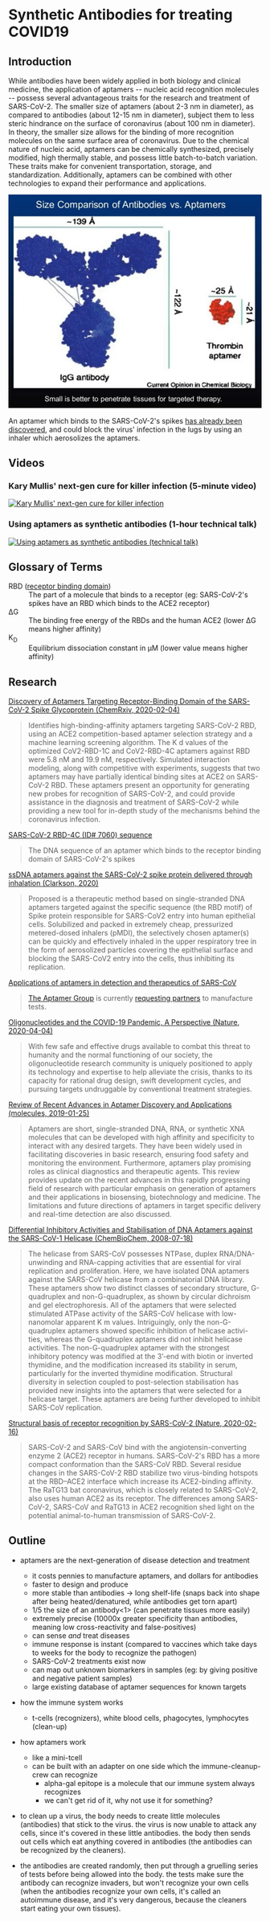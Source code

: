 # Synthetic Antibodies for treating COVID19

## Introduction

While antibodies have been widely applied in both biology and clinical medicine, the application of aptamers -- nucleic acid recognition molecules -- possess several advantageous traits for the research and treatment of SARS-CoV-2. The smaller size of aptamers (about 2-3 nm in diameter), as compared to antibodies (about 12-15 nm in diameter), subject them to less steric hindrance on the surface of coronavirus (about 100 nm in diameter). In theory, the smaller size allows for the binding of more recognition molecules on the same surface area of coronavirus. Due to the chemical nature of nucleic acid, aptamers can be chemically synthesized, precisely modified, high thermally stable, and possess little batch-to-batch variation. These traits make for convenient transportation, storage, and standardization. Additionally, aptamers can be combined with other technologies to expand their performance and applications.

![Size comparison of an IgG antibody (140Å wide) and an aptamer (25Å wide)](images/antibody-vs-aptamer.jpg)

An aptamer which binds to the SARS-CoV-2's spikes [has already been discovered](https://www.aptagen.com/aptamer-details/?id=7060), and could block the virus' infection in the lugs by using an inhaler which aerosolizes the aptamers.

## Videos

### Kary Mullis' next-gen cure for killer infection (5-minute video)
[![Kary Mullis' next-gen cure for killer infection](https://i.ytimg.com/vi/wJttdkKo4nM/hqdefault.jpg)](https://www.youtube.com/watch?v=wJttdkKo4nM)

### Using aptamers as synthetic antibodies (1-hour technical talk)

[![Using aptamers as synthetic antibodies (technical talk)](https://i.ytimg.com/vi/IBEkyVSqaAw/hqdefault.jpg)](https://www.youtube.com/watch?v=IBEkyVSqaAw)


## Glossary of Terms

<dl>
  <dt>RBD (<a href="https://en.wikipedia.org/wiki/Binding_domain">receptor binding domain</a>)</dt>
  <dd>The part of a molecule that binds to a receptor (eg: SARS-CoV-2's spikes have an RBD which binds to the ACE2 receptor)</dd>

  <dt>ΔG</dt>
  <dd>The binding free energy of the RBDs and the human ACE2 (lower ΔG means higher affinity)</dd>

  <dt>K<sub>D</sub></dt>
  <dd>Equilibrium dissociation constant in µM (lower value means higher affinity)</dd>
</dl>


## Research

[Discovery of Aptamers Targeting Receptor-Binding Domain of the SARS-CoV-2 Spike Glycoprotein (ChemRxiv, 2020-02-04)](https://github.com/epitron/synthetic-antibodies/raw/master/pdfs/Discovery%20of%20Aptamers%20Targeting%20Receptor-Binding%20Domain%20of%20the%20SARS-CoV-2%20Spike%20Glycoprotein%20(ChemRxiv%2C%202020).pdf)
> Identifies high-binding-affinity aptamers targeting SARS-CoV-2 RBD, using an ACE2 competition-based aptamer selection strategy and a machine learning screening algorithm. The K d values of the optimized CoV2-RBD-1C and CoV2-RBD-4C aptamers against RBD were 5.8 nM and 19.9 nM, respectively. Simulated interaction modeling, along with competitive with experiments, suggests that two aptamers may have partially identical binding sites at ACE2 on SARS-CoV-2 RBD. These aptamers present an opportunity for generating new probes for recognition of SARS-CoV-2, and could provide assistance in the diagnosis and treatment of SARS-CoV-2 while providing a new tool for in-depth study of the mechanisms behind the coronavirus infection.

[SARS-CoV-2 RBD-4C (ID# 7060) sequence](https://www.aptagen.com/aptamer-details/?id=7060)
> The DNA sequence of an aptamer which binds to the receptor binding domain of SARS-CoV-2's spikes

[ssDNA aptamers against the SARS-CoV-2 spike protein delivered through inhalation (Clarkson, 2020)](https://github.com/epitron/synthetic-antibodies/raw/master/pdfs/ssDNA%20aptamers%20against%20the%20SARS-CoV-2%20spike%20protein%20delivered%20through%20inhalation%20(Clarkson%2C%202020).pdf)
> Proposed is a therapeutic method based on single-stranded DNA aptamers targeted against the specific sequence (the RBD motif) of Spike protein responsible for SARS-CoV2 entry into human epithelial cells. Solubilized and packed in extremely cheap, pressurized metered-dosed inhalers (pMDI), the selectively chosen aptamer(s) can be quickly and effectively inhaled in the upper respiratory tree in the form of aerosolized particles covering the epithelial surface and blocking the SARS-CoV2 entry into the cells, thus inhibiting its replication.

[Applications of aptamers in detection and therapeutics of SARS-CoV](https://www.aptamergroup.co.uk/applications-of-aptamers-in-detection-and-therapeutics-of-sars-cov/)
> [The Aptamer Group](https://aptamergroup.co.uk) is currently [requesting partners](https://github.com/epitron/synthetic-antibodies/raw/master/pdfs/AptamerGroup%20COVID-19%20test%2C%20request%20for%20partners%20(2020-03-31).pdf) to manufacture tests.
> [](https://www.aptamergroup.co.uk/aptamers-based-elisa-for-virus-detection-covid-19/)
> [](https://www.aptamergroup.co.uk/applications-of-aptamers-in-protein-detection-and-purification/)

[Oligonucleotides and the COVID-19 Pandemic, A Perspective (Nature, 2020-04-04)](https://github.com/epitron/synthetic-antibodies/raw/master/pdfs/Oligonucleotides%20and%20the%20COVID-19%20Pandemic%2C%20A%20Perspective%20(Nature%2C%202020-04-04).pdf)
> With few safe and effective drugs available to combat this threat to humanity and the normal functioning of our society, the oligonucleotide research community is uniquely positioned to apply its technology and expertise to help alleviate the crisis, thanks to its capacity for rational drug design, swift development cycles, and pursuing targets undruggable by conventional treatment strategies.

[Review of Recent Advances in Aptamer Discovery and Applications (molecules, 2019-01-25)](https://github.com/epitron/synthetic-antibodies/raw/master/pdfs/Review%20of%20Recent%20Advances%20in%20Aptamer%20Discovery%20and%20Applications%20(molecules%2C%202019-01-25).pdf)
> Aptamers are short, single-stranded DNA, RNA, or synthetic XNA molecules that can be developed with high affinity and specificity to interact with any desired targets. They have been widely used in facilitating discoveries in basic research, ensuring food safety and monitoring the environment. Furthermore, aptamers play promising roles as clinical diagnostics and therapeutic agents. This review provides update on the recent advances in this rapidly progressing field of research with particular emphasis on generation of aptamers and their applications in biosensing, biotechnology and medicine. The limitations and future directions of aptamers in target specific delivery and real-time detection are also discussed.

[Differential Inhibitory Activities and Stabilisation of DNA Aptamers against the SARS-CoV-1 Helicase (ChemBioChem, 2008-07-18)](https://github.com/epitron/synthetic-antibodies/raw/master/pdfs/Differential%20Inhibitory%20Activities%20and%20Stabilisation%20of%20DNA%20Aptamers%20against%20the%20SARS-CoV-1%20Helicase%20(ChemBioChem%2C%202008-07-18).pdf)
> The helicase from SARS-CoV possesses NTPase, duplex RNA/DNA-unwinding and RNA-capping activities that are essential for viral replication and proliferation. Here, we have isolated DNA aptamers against the SARS-CoV helicase from a combinatorial DNA library. These aptamers show two distinct classes of secondary structure, G-quadruplex and non-G-quadruplex, as shown by circular dichroism and gel electrophoresis. All of the aptamers that were selected stimulated ATPase activity of the SARS-CoV helicase with low- nanomolar apparent K m values. Intriguingly, only the non-G-quadruplex aptamers showed specific inhibition of helicase activi- ties, whereas the G-quadruplex aptamers did not inhibit helicase activities. The non-G-quadruplex aptamer with the strongest inhibitory potency was modified at the 3’-end with biotin or inverted thymidine, and the modification increased its stability in serum, particularly for the inverted thymidine modification. Structural diversity in selection coupled to post-selection stabilisation has provided new insights into the aptamers that were selected for a helicase target. These aptamers are being further developed to inhibit SARS-CoV replication.

[Structural basis of receptor recognition by SARS-CoV-2 (Nature, 2020-02-16)](https://github.com/epitron/synthetic-antibodies/raw/master/pdfs/Structural%20basis%20of%20receptor%20recognition%20by%20SARS-CoV-2%20(Nature%2C%202020-02-16).pdf)
> SARS-CoV-2 and SARS-CoV bind with the angiotensin-converting enzyme 2 (ACE2) receptor in humans. SARS-CoV-2's RBD has a more compact conformation than the SARS-CoV RBD. Several residue changes in the SARS-CoV-2 RBD stabilize two virus-binding hotspots at the RBD–ACE2 interface which increase its ACE2-binding affinity. The RaTG13 bat coronavirus, which is closely related to SARS-CoV-2, also uses human ACE2 as its receptor. The differences among SARS-CoV-2, SARS-CoV and RaTG13 in ACE2 recognition shed light on the potential animal-to-human transmission of SARS-CoV-2.


## Outline

* aptamers are the next-generation of disease detection and treatment
  * it costs pennies to manufacture aptamers, and dollars for antibodies
  * faster to design and produce
  * more stable than antibodies -> long shelf-life (snaps back into shape after being heated/denatured, while antibodies get torn apart)
  * 1/5 the size of an antibody<1> (can penetrate tissues more easily)
  * extremely precise (10000x greater specificity than antibodies, meaning low cross-reactivity and false-positives)
  * can sense *and* treat diseases
  * immune response is instant (compared to vaccines which take days to weeks for the body to recognize the pathogen)
  * SARS-CoV-2 treatments exist now
  * can map out unknown biomarkers in samples (eg: by giving positive and negative patient samples)
  * large existing database of aptamer sequences for known targets
* how the immune system works
  * t-cells (recognizers), white blood cells, phagocytes, lymphocytes (clean-up)
* how aptamers work
  * like a mini-tcell
  * can be built with an adapter on one side which the immune-cleanup-crew can recognize
    * alpha-gal epitope is a molecule that our immune system always recognizes
    * we can't get rid of it, why not use it for something?

* to clean up a virus, the body needs to create little molecules (antibodies) that stick to the virus. the virus is now unable to attack any cells, since it's covered in these little antibodies. the body then sends out cells which eat anything covered in antibodies (the antibodies can be recognized by the cleaners).
* the antibodies are created randomly, then put through a gruelling series of tests before being allowed into the body. the tests make sure the antibody can recognize invaders, but won't recognize your own cells (when the antibodies recognize your own cells, it's called an autoimmune disease, and it's very dangerous, because the cleaners start eating your own tissues).
